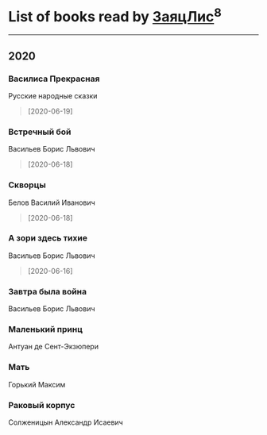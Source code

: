 # List of books read by [ЗаяцЛис](https://plus.google.com/u/0/112388384595246311466/)<sup>8</sup>
---

## 2020

### Василиса Прекрасная
Русские народные сказки
> [2020-06-19] 


### Встречный бой
Васильев Борис Львович
> [2020-06-18] 


### Скворцы
Белов Василий Иванович
> [2020-06-18] 


### А зори здесь тихие
Васильев Борис Львович
> [2020-06-16] 


### Завтра была война
Васильев Борис Львович


### Маленький принц
Антуан де Сент-Экзюпери


### Мать
Горький Максим


### Раковый корпус
Солженицын Александр Исаевич



